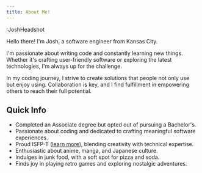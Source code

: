 ```yaml
---
title: About Me!
---
```


:JoshHeadshot

Hello there! I'm Josh, a software engineer from Kansas City.

I'm passionate about writing code and constantly learning new things. Whether it's crafting user-friendly software or exploring the latest technologies, I'm always up for the challenge.

In my coding journey, I strive to create solutions that people not only use but enjoy using. Collaboration is key, and I find fulfillment in empowering others to reach their full potential.

## Quick Info

* Completed an Associate degree but opted out of pursuing a Bachelor's.
* Passionate about coding and dedicated to crafting meaningful software experiences.
* Proud ISFP-T ([learn more](https://www.16personalities.com/isfp-personality)), blending creativity with technical expertise.
* Enthusiastic about anime, manga, and Japanese culture.
* Indulges in junk food, with a soft spot for pizza and soda.
* Finds joy in playing retro games and exploring nostalgic adventures.
